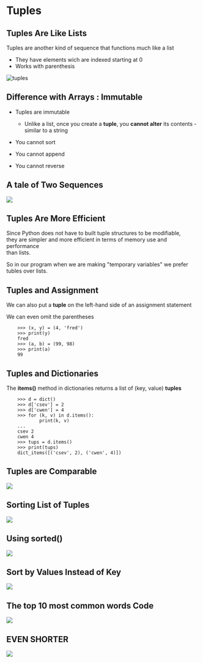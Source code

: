 # Tuples

## Tuples Are Like Lists

Tuples are another kind of sequence that functions much like a list  
- They have elements wich are indexed starting at 0
- Works with parenthesis

![tuples](https://i.imgur.com/Y9Es4dk.png)

## Difference with Arrays : Immutable

* Tuples are immutable
  * Unlike a list, once you create a **tuple**, you **cannot alter** its contents - similar to a string
  
* You cannot sort
* You cannot append
* You cannot reverse

## A tale of Two Sequences

![](https://i.imgur.com/qBX5Ukw.png)

## Tuples Are More Efficient

Since Python does not have to built tuple structures to be modifiable,  
they are simpler and more efficient in terms of memory use and performance  
than lists.  

So in our program when we are making "temporary variables" we prefer tubles over lists.  

## Tuples and Assignment

We can also put a **tuple** on the left-hand side of an assignment statement  

We can even omit the parentheses  

        >>> (x, y) = (4, 'fred')
        >>> print(y)
        fred
        >>> (a, b) = (99, 98)
        >>> print(a)
        99
        
## Tuples and Dictionaries

The **items()** method in dictionaries returns a list of (key, value) **tuples**

        >>> d = dict()
        >>> d['csev'] = 2
        >>> d['cwen'] = 4
        >>> for (k, v) in d.items():
                print(k, v)
        ...
        csev 2
        cwen 4
        >>> tups = d.items()
        >>> print(tups)
        dict_items([('csev', 2), ('cwen', 4)])
        
## Tuples are Comparable

![](https://i.imgur.com/L99r91v.png)

## Sorting List of Tuples

![](https://i.imgur.com/cGO6dj1.png)

## Using sorted()

![](https://i.imgur.com/XvW8Hls.png)

## Sort by Values Instead of Key

![](https://i.imgur.com/g78w2JF.png)

## The top 10 most common words Code

![](https://i.imgur.com/FAEUreu.png)

## EVEN SHORTER

![](https://i.imgur.com/sARPOvf.png)


